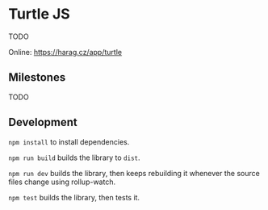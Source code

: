 # Turtle JS
TODO

Online: https://harag.cz/app/turtle

## Milestones
TODO

## Development

`npm install` to install dependencies.

`npm run build` builds the library to `dist`.

`npm run dev` builds the library, then keeps rebuilding it whenever the source files change using rollup-watch.

`npm test` builds the library, then tests it.
